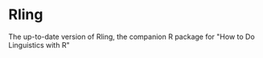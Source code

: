 # Rling
The up-to-date version of Rling, the companion R package for "How to Do Linguistics with R"
